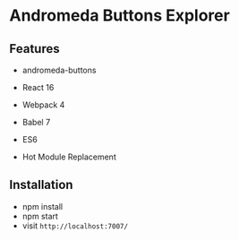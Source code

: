 # Andromeda Buttons Explorer

## Features

* andromeda-buttons

* React 16
* Webpack 4
* Babel 7
* ES6
* Hot Module Replacement

## Installation

* npm install
* npm start
* visit `http://localhost:7007/`
